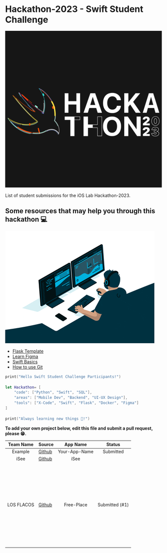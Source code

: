 # Hackathon-2023 - Swift Student Challenge

![1682743398545](image/README/1682743398545.png)

List of student submissions for the iOS Lab Hackathon-2023.

## Some resources that may help you through this hackathon 💻

![1682743309853](image/README/1682743309853.png)


* [Flask Template](https://github.com/luisced/flask-template)
* [Learn Figma](https://www.figma.com/resources/learn-design/)
* [Swift Basics](https://docs.swift.org/swift-book/documentation/the-swift-programming-language/guidedtour/)
* [How to use Git](https://www.w3schools.com/git/)

```swift
print("Hello Swift Student Challenge Participants!")

let Hackathon= [
    "code": ["Python", "Swift", "SQL"],
    "areas": ["Mobile Dev", "Backend", "UI-UX Design"],
    "tools": ["X-Code", "Swift", "Flask", "Docker", "Figma"]
]

print("Always learning new things 🔎!")
```

**To add your own project below, edit this file and submit a pull request, please 😁.**

| Team Name | Source                                              |   App Name   |  Status  |
| :-------: | --------------------------------------------------- | :-----------: | :-------: |
|  Example  | [Github](https://github.com/iOS-Lab-UP/Hackathon-2023) | Your-App-Name | Submitted |
|    iSee   | [Github](https://github.com/RivNadia/iSee)             |  iSee         |          |
|          |                                                     |              |          |
|          |                                                     |              |          |
|          |                                                     |              |          |
|          |                                                     |              |          |
|          |                                                     |              |          |
|          |                                                     |              |          |
|          |                                                     |              |          |
|          |                                                     |              |          |
|          |                                                     |              |          |
|          |                                                     |              |          |
|          |                                                     |              |          |
|          |                                                     |              |          |
|          |                                                     |              |          |
|          |                                                     |              |          |
|          |                                                     |              |          |
|          |                                                     |              |          |
|          |                                                     |              |          |
|          |                                                     |              |          |
|          |                                                     |              |          |
|          |                                                     |              |          |
|          |                                                     |              |          |
|          |                                                     |              |          |
|          |                                                     |              |          |
|          |                                                     |              |          |
|LOS FLACOS | [Github](https://github.com/Mauricio-create/App_H.git) | Free-Place| Submitted (#1) |
|           |                                                     |              |          |
|           |                                                     |              |          |
|           |                                                     |              |          |
|           |                                                     |              |          |
|           |                                                     |              |          |
|           |                                                     |              |          |
|           |                                                     |              |          |
|           |                                                     |              |          |
|           |                                                     |              |          |
|           |                                                     |              |          |
|           |                                                     |              |          |
|           |                                                     |              |          |
|           |                                                     |              |          |
|           |                                                     |              |          |
|           |                                                     |              |          |
|           |                                                     |              |          |
|           |                                                     |              |          |
|           |                                                     |              |          |
|           |                                                     |              |          |
|           |                                                     |              |          |
|           |                                                     |              |          |
|           |                                                     |              |          |
|           |                                                     |              |          |
|           |                                                     |              |          |
